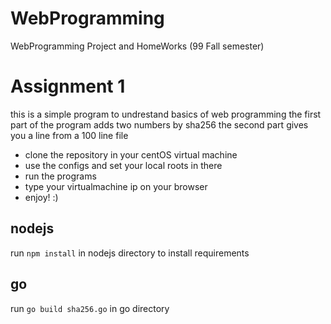 # WebProgramming
WebProgramming Project and HomeWorks (99 Fall semester)

# Assignment 1
  this is a simple program to undrestand basics of web programming
  the first part of the program adds two numbers by sha256
  the second part gives you a line from a 100 line file
  - clone the repository in your centOS virtual machine
  - use the configs and set your local roots in there
  - run the programs
  - type your virtualmachine ip on your browser
  - enjoy! :)

## nodejs 
run ```npm install``` in nodejs directory to install requirements

## go
run ```go build sha256.go``` in go directory
